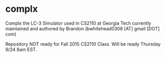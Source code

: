 complx
======

Complx the LC-3 Simulator used in CS2110 at Georgia Tech currently maintained and authored by Brandon (bwhitehead0308 [AT] gmail [DOT] com)

Repository NOT ready for Fall 2015 CS2110 Class. Will be ready Thursday 9/24 8am EST.
